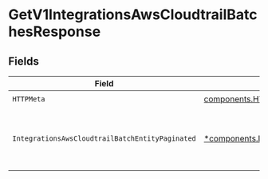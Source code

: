 # GetV1IntegrationsAwsCloudtrailBatchesResponse


## Fields

| Field                                                                                                                                 | Type                                                                                                                                  | Required                                                                                                                              | Description                                                                                                                           |
| ------------------------------------------------------------------------------------------------------------------------------------- | ------------------------------------------------------------------------------------------------------------------------------------- | ------------------------------------------------------------------------------------------------------------------------------------- | ------------------------------------------------------------------------------------------------------------------------------------- |
| `HTTPMeta`                                                                                                                            | [components.HTTPMetadata](../../models/components/httpmetadata.md)                                                                    | :heavy_check_mark:                                                                                                                    | N/A                                                                                                                                   |
| `IntegrationsAwsCloudtrailBatchEntityPaginated`                                                                                       | [*components.IntegrationsAwsCloudtrailBatchEntityPaginated](../../models/components/integrationsawscloudtrailbatchentitypaginated.md) | :heavy_minus_sign:                                                                                                                    | Lists CloudTrail batches for the authenticated organization.                                                                          |